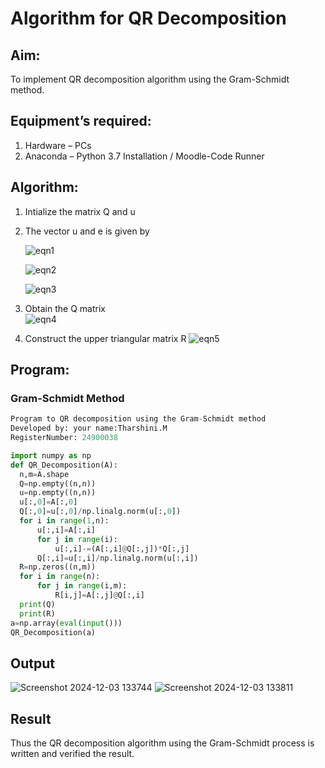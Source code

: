# Algorithm for QR Decomposition
## Aim:
To implement QR decomposition algorithm using the Gram-Schmidt method.
## Equipment’s required:
1.	Hardware – PCs
2.	Anaconda – Python 3.7 Installation / Moodle-Code Runner
## Algorithm:
1.	Intialize the matrix Q and u
2.	The vector u and e is given by

    ![eqn1](./ex4.jpg)

    ![eqn2](./ex6.jpg)

    ![eqn3](./ex3.jpg)

3.	Obtain the Q matrix   
    ![eqn4](./ex1.jpg)
4.	Construct the upper triangular matrix R
    ![eqn5](./ex2.jpg)



## Program:
### Gram-Schmidt Method
```python
Program to QR decomposition using the Gram-Schmidt method
Developed by: your name:Tharshini.M
RegisterNumber: 24900038

import numpy as np
def QR_Decomposition(A):
  n,m=A.shape
  Q=np.empty((n,n))
  u=np.empty((n,n))
  u[:,0]=A[:,0]
  Q[:,0]=u[:,0]/np.linalg.norm(u[:,0])
  for i in range(1,n):
      u[:,i]=A[:,i]
      for j in range(i):
          u[:,i]-=(A[:,i]@Q[:,j])*Q[:,j]
      Q[:,i]=u[:,i]/np.linalg.norm(u[:,i])
  R=np.zeros((n,m))
  for i in range(n):
      for j in range(i,m):
          R[i,j]=A[:,j]@Q[:,i]
  print(Q)
  print(R)
a=np.array(eval(input()))
QR_Decomposition(a)
```

## Output

![Screenshot 2024-12-03 133744](https://github.com/user-attachments/assets/723661be-8a1e-4694-825c-cc85713b4d83)
![Screenshot 2024-12-03 133811](https://github.com/user-attachments/assets/a766aa5b-1828-4121-a866-16542a7c2e21)



## Result
Thus the QR decomposition algorithm using the Gram-Schmidt process is written and verified the result.
